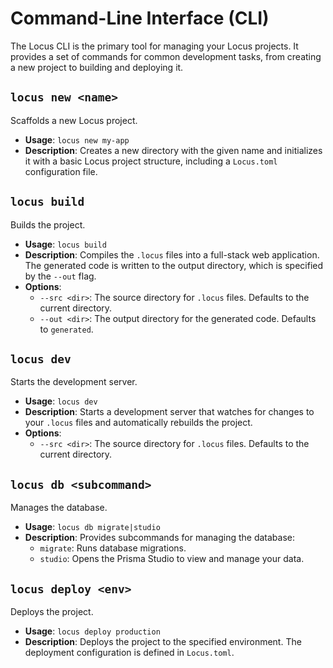 # Command-Line Interface (CLI)

The Locus CLI is the primary tool for managing your Locus projects. It provides a set of commands for common development tasks, from creating a new project to building and deploying it.

## `locus new <name>`

Scaffolds a new Locus project.

-   **Usage**: `locus new my-app`
-   **Description**: Creates a new directory with the given name and initializes it with a basic Locus project structure, including a `Locus.toml` configuration file.

## `locus build`

Builds the project.

-   **Usage**: `locus build`
-   **Description**: Compiles the `.locus` files into a full-stack web application. The generated code is written to the output directory, which is specified by the `--out` flag.
-   **Options**:
    -   `--src <dir>`: The source directory for `.locus` files. Defaults to the current directory.
    -   `--out <dir>`: The output directory for the generated code. Defaults to `generated`.

## `locus dev`

Starts the development server.

-   **Usage**: `locus dev`
-   **Description**: Starts a development server that watches for changes to your `.locus` files and automatically rebuilds the project.
-   **Options**:
    -   `--src <dir>`: The source directory for `.locus` files. Defaults to the current directory.

## `locus db <subcommand>`

Manages the database.

-   **Usage**: `locus db migrate|studio`
-   **Description**: Provides subcommands for managing the database:
    -   `migrate`: Runs database migrations.
    -   `studio`: Opens the Prisma Studio to view and manage your data.

## `locus deploy <env>`

Deploys the project.

-   **Usage**: `locus deploy production`
-   **Description**: Deploys the project to the specified environment. The deployment configuration is defined in `Locus.toml`.
